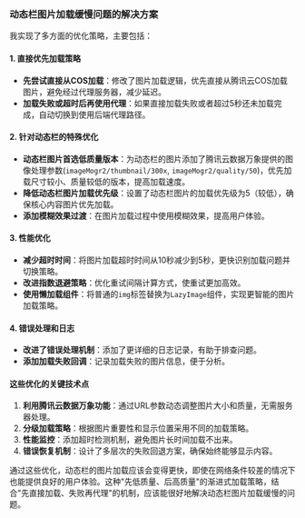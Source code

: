 
### 动态栏图片加载缓慢问题的解决方案

我实现了多方面的优化策略，主要包括：

#### 1. 直接优先加载策略

- **先尝试直接从COS加载**：修改了图片加载逻辑，优先直接从腾讯云COS加载图片，避免经过代理服务器，减少延迟。
- **加载失败或超时后再使用代理**：如果直接加载失败或者超过5秒还未加载完成，自动切换到使用后端代理路径。

#### 2. 针对动态栏的特殊优化

- **动态栏图片首选低质量版本**：为动态栏的图片添加了腾讯云数据万象提供的图像处理参数(`imageMogr2/thumbnail/300x`, `imageMogr2/quality/50`)，优先加载尺寸较小、质量较低的版本，提高加载速度。
- **降低动态栏图片加载优先级**：设置了动态栏图片的加载优先级为5（较低），确保核心内容图片优先加载。
- **添加模糊效果过渡**：在图片加载过程中使用模糊效果，提高用户体验。

#### 3. 性能优化

- **减少超时时间**：将图片加载超时时间从10秒减少到5秒，更快识别加载问题并切换策略。
- **改进指数退避策略**：优化重试间隔计算方式，使重试更加高效。
- **使用懒加载组件**：将普通的`img`标签替换为`LazyImage`组件，实现更智能的图片加载策略。

#### 4. 错误处理和日志

- **改进了错误处理机制**：添加了更详细的日志记录，有助于排查问题。
- **添加加载失败回调**：记录加载失败的图片信息，便于分析。

#### 这些优化的关键技术点

1. **利用腾讯云数据万象功能**：通过URL参数动态调整图片大小和质量，无需服务器处理。
2. **分级加载策略**：根据图片重要性和显示位置采用不同的加载策略。
3. **性能监控**：添加超时检测机制，避免图片长时间加载不出来。
4. **错误恢复机制**：设计了多层次的失败回退方案，确保始终能够显示内容。

通过这些优化，动态栏的图片加载应该会变得更快，即使在网络条件较差的情况下也能提供良好的用户体验。这种"先低质量、后高质量"的渐进式加载策略，结合"先直接加载、失败再代理"的机制，应该能很好地解决动态栏图片加载缓慢的问题。
